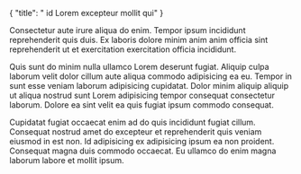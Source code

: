 {
  "title": " id Lorem excepteur mollit qui"
}

Consectetur aute irure aliqua do enim. Tempor ipsum incididunt reprehenderit quis duis. Ex laboris dolore minim anim anim officia sint reprehenderit ut et exercitation exercitation officia incididunt.

Quis sunt do minim nulla ullamco Lorem deserunt fugiat. Aliquip culpa laborum velit dolor cillum aute aliqua commodo adipisicing ea eu. Tempor in sunt esse veniam laborum adipisicing cupidatat. Dolor minim aliquip aliquip ut aliqua nostrud sunt Lorem adipisicing tempor consequat consectetur laborum. Dolore ea sint velit ea quis fugiat ipsum commodo consequat.

Cupidatat fugiat occaecat enim ad do quis incididunt fugiat cillum. Consequat nostrud amet do excepteur et reprehenderit quis veniam eiusmod in est non. Id adipisicing ex adipisicing ipsum ea non proident. Consequat magna duis commodo occaecat. Eu ullamco do enim magna laborum labore et mollit ipsum.